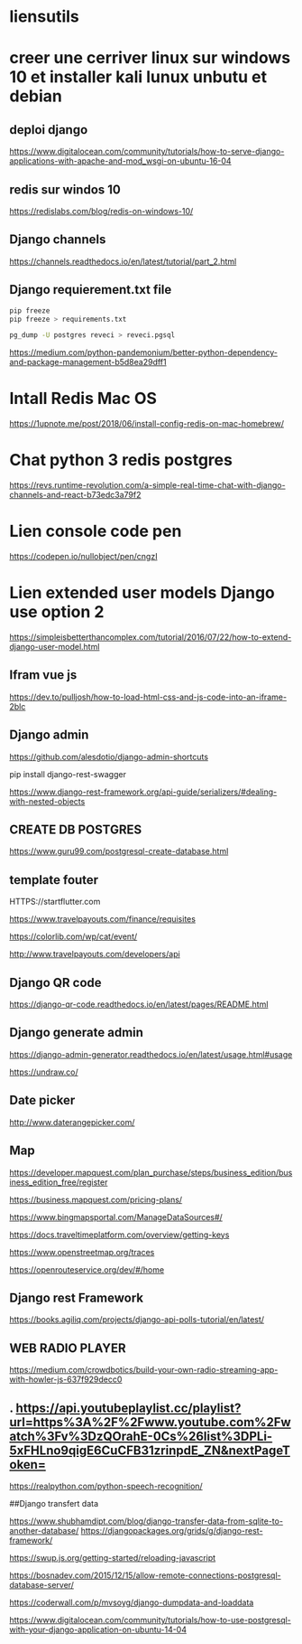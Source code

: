 # liensutils
# creer une cerriver linux sur windows 10 et installer kali lunux unbutu et debian

## deploi django

https://www.digitalocean.com/community/tutorials/how-to-serve-django-applications-with-apache-and-mod_wsgi-on-ubuntu-16-04


## redis sur windos 10
https://redislabs.com/blog/redis-on-windows-10/

## Django channels

https://channels.readthedocs.io/en/latest/tutorial/part_2.html



## Django requierement.txt file

```bash
pip freeze
pip freeze > requirements.txt

pg_dump -U postgres reveci > reveci.pgsql
```


https://medium.com/python-pandemonium/better-python-dependency-and-package-management-b5d8ea29dff1



# Intall Redis Mac OS

https://1upnote.me/post/2018/06/install-config-redis-on-mac-homebrew/


# Chat python 3 redis postgres

https://revs.runtime-revolution.com/a-simple-real-time-chat-with-django-channels-and-react-b73edc3a79f2



# Lien console code pen
https://codepen.io/nullobject/pen/cngzI


# Lien extended user models Django use  option 2

https://simpleisbetterthancomplex.com/tutorial/2016/07/22/how-to-extend-django-user-model.html

## Ifram vue js 

https://dev.to/pulljosh/how-to-load-html-css-and-js-code-into-an-iframe-2blc


## Django admin

https://github.com/alesdotio/django-admin-shortcuts


pip install django-rest-swagger

https://www.django-rest-framework.org/api-guide/serializers/#dealing-with-nested-objects


## CREATE DB POSTGRES

https://www.guru99.com/postgresql-create-database.html


## template fouter

HTTPS://startflutter.com


https://www.travelpayouts.com/finance/requisites


https://colorlib.com/wp/cat/event/

http://www.travelpayouts.com/developers/api


## Django QR code

https://django-qr-code.readthedocs.io/en/latest/pages/README.html


## Django generate admin


https://django-admin-generator.readthedocs.io/en/latest/usage.html#usage



https://undraw.co/

## Date picker
http://www.daterangepicker.com/

## Map

https://developer.mapquest.com/plan_purchase/steps/business_edition/business_edition_free/register

https://business.mapquest.com/pricing-plans/

https://www.bingmapsportal.com/ManageDataSources#/

https://docs.traveltimeplatform.com/overview/getting-keys

https://www.openstreetmap.org/traces

https://openrouteservice.org/dev/#/home

## Django rest Framework

https://books.agiliq.com/projects/django-api-polls-tutorial/en/latest/

## WEB RADIO PLAYER

https://medium.com/crowdbotics/build-your-own-radio-streaming-app-with-howler-js-637f929decc0



## . https://api.youtubeplaylist.cc/playlist?url=https%3A%2F%2Fwww.youtube.com%2Fwatch%3Fv%3DzQOrahE-0Cs%26list%3DPLi-5xFHLno9qigE6CuCFB31zrinpdE_ZN&nextPageToken=



https://realpython.com/python-speech-recognition/





##Django transfert data


https://www.shubhamdipt.com/blog/django-transfer-data-from-sqlite-to-another-database/
https://djangopackages.org/grids/g/django-rest-framework/





https://swup.js.org/getting-started/reloading-javascript


https://bosnadev.com/2015/12/15/allow-remote-connections-postgresql-database-server/





https://coderwall.com/p/mvsoyg/django-dumpdata-and-loaddata


https://www.digitalocean.com/community/tutorials/how-to-use-postgresql-with-your-django-application-on-ubuntu-14-04


